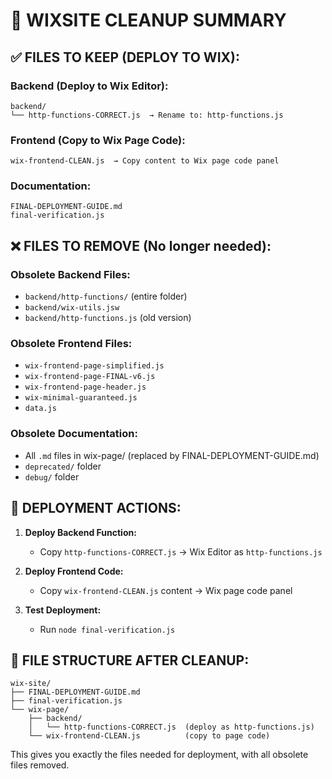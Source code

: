 # 🧹 WIXSITE CLEANUP SUMMARY

## ✅ FILES TO KEEP (DEPLOY TO WIX):

### Backend (Deploy to Wix Editor):

```
backend/
└── http-functions-CORRECT.js  → Rename to: http-functions.js
```

### Frontend (Copy to Wix Page Code):

```
wix-frontend-CLEAN.js  → Copy content to Wix page code panel
```

### Documentation:

```
FINAL-DEPLOYMENT-GUIDE.md
final-verification.js
```

## ❌ FILES TO REMOVE (No longer needed):

### Obsolete Backend Files:

- `backend/http-functions/` (entire folder)
- `backend/wix-utils.jsw`
- `backend/http-functions.js` (old version)

### Obsolete Frontend Files:

- `wix-frontend-page-simplified.js`
- `wix-frontend-page-FINAL-v6.js`
- `wix-frontend-page-header.js`
- `wix-minimal-guaranteed.js`
- `data.js`

### Obsolete Documentation:

- All `.md` files in wix-page/ (replaced by FINAL-DEPLOYMENT-GUIDE.md)
- `deprecated/` folder
- `debug/` folder

## 🎯 DEPLOYMENT ACTIONS:

1. **Deploy Backend Function:**
   - Copy `http-functions-CORRECT.js` → Wix Editor as `http-functions.js`

2. **Deploy Frontend Code:**
   - Copy `wix-frontend-CLEAN.js` content → Wix page code panel

3. **Test Deployment:**
   - Run `node final-verification.js`

## 🔄 FILE STRUCTURE AFTER CLEANUP:

```
wix-site/
├── FINAL-DEPLOYMENT-GUIDE.md
├── final-verification.js
└── wix-page/
    ├── backend/
    │   └── http-functions-CORRECT.js  (deploy as http-functions.js)
    └── wix-frontend-CLEAN.js          (copy to page code)
```

This gives you exactly the files needed for deployment, with all obsolete files removed.
